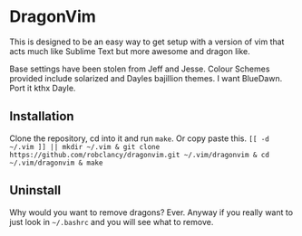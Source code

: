 DragonVim
=========

This is designed to be an easy way to get setup with a version of vim that acts much like Sublime Text but more awesome and dragon like.

Base settings have been stolen from Jeff and Jesse. Colour Schemes provided include solarized and Dayles bajillion themes. I want BlueDawn. Port it kthx Dayle.

## Installation
Clone the repository, cd into it and run `make`.
Or copy paste this.
`[[ -d ~/.vim ]] || mkdir ~/.vim & git clone https://github.com/robclancy/dragonvim.git ~/.vim/dragonvim & cd ~/.vim/dragonvim & make`

## Uninstall
Why would you want to remove dragons? Ever. Anyway if you really want to just look in `~/.bashrc` and you will see what to remove.